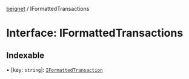 [beignet](../README.md) / IFormattedTransactions

# Interface: IFormattedTransactions

## Indexable

▪ [key: `string`]: [`IFormattedTransaction`](IFormattedTransaction.md)
